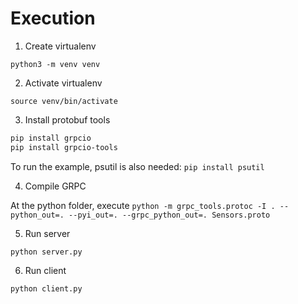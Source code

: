 
# Execution

1. Create virtualenv 

`python3 -m venv venv`

2. Activate virtualenv 

`source venv/bin/activate`

3. Install protobuf tools

```bash
pip install grpcio
pip install grpcio-tools
```

To run the example, psutil is also needed: `pip install psutil`

4. Compile GRPC

At the python folder, execute
`python -m grpc_tools.protoc -I . --python_out=. --pyi_out=. --grpc_python_out=. Sensors.proto` 

5. Run server

`python server.py`

6. Run client

`python client.py`